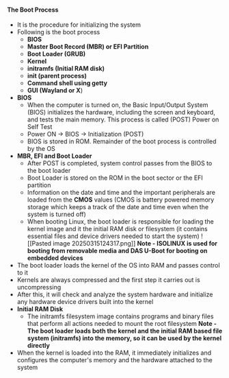 #### The Boot Process
* It is the procedure for initializing the system
* Following is the boot process 
	* **BIOS**
	* **Master Boot Record (MBR) or EFI Partition**
	* **Boot Loader (GRUB)**
	* **Kernel**
	* **initramfs (Initial RAM disk)**
	* **init (parent process)**
	* **Command shell using getty** 
	* **GUI (Wayland or X**)
* **BIOS** 
	* When the computer is turned on, the Basic Input/Output System (BIOS) initializes the hardware, including the screen and keyboard, and tests the main memory. This process is called (POST) Power on Self Test
	* Power ON -> BIOS -> Initialization (POST)
	* BIOS is stored in ROM. Remainder of the boot process is controlled by the OS 
* **MBR, EFI and Boot Loader**
	* After POST is completed, system control passes from the BIOS to the boot loader
	* Boot Loader is stored on the ROM in the boot sector or the EFI partition
	* Information on the date and time and the important peripherals are loaded from the **CMOS** values (CMOS is battery powered memory storage which keeps a track of the date and time even when the system is turned off)
	* When booting Linux, the boot loader is responsible for loading the kernel image and it the initial RAM disk or filesystem (it contains essential files and device drivers needed to start the system)
![[Pasted image 20250315124317.png]]
**Note - ISOLINUX is used for booting from removable media and DAS U-Boot for booting on embedded devices**
* The boot loader loads the kernel of the OS into RAM and passes control to it 
* Kernels are always compressed and the first step it carries out is uncompressing
* After this, it will check and analyze the system hardware and initialize any hardware device drivers built into the kernel
* **Initial RAM Disk**
	* The initramfs filesystem image contains programs and binary files that perform all actions needed to mount the root filesystem
**Note - The boot loader loads both the kernel and the initial RAM based file system (initramfs) into the memory, so it can be used by the kernel directly** 
* When the kernel is loaded into the RAM, it immediately initializes and configures the computer's memory and the hardware attached to the system